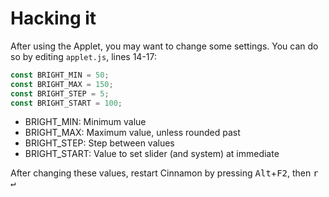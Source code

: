 # Hacking it
 After using the Applet, you may want to change some settings. You can do so by editing `applet.js`, lines 14-17:
```javascript
const BRIGHT_MIN = 50;
const BRIGHT_MAX = 150;
const BRIGHT_STEP = 5;
const BRIGHT_START = 100;
```
- BRIGHT_MIN:   Minimum value
- BRIGHT_MAX:   Maximum value, unless rounded past
- BRIGHT_STEP:  Step between values
- BRIGHT_START: Value to set slider (and system) at immediate

After changing these values, restart Cinnamon by pressing <kbd>Alt</kbd>+<kbd>F2</kbd>, then <kbd>r</kbd> <kbd>↵</kbd>
